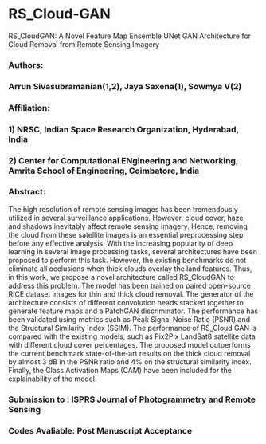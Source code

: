 # RS_Cloud-GAN
RS_CloudGAN: A Novel Feature Map Ensemble UNet GAN Architecture for Cloud Removal from Remote Sensing Imagery

### Authors:
### Arrun Sivasubramanian(1,2), Jaya Saxena(1), Sowmya V(2)

### Affiliation:
### 1) NRSC, Indian Space Research Organization, Hyderabad, India
### 2) Center for Computational ENgineering and Networking, Amrita School of Engineering, Coimbatore, India  

### Abstract:
The high resolution of remote sensing images has been tremendously utilized in several
surveillance applications. However, cloud cover, haze, and shadows inevitably affect remote
sensing imagery. Hence, removing the cloud from these satellite images is an essential 
preprocessing step before any effective analysis. 
With the increasing popularity of deep learning in several image processing tasks, several architectures 
have been proposed to perform this task. However, the existing benchmarks do not eliminate all 
occlusions when thick clouds overlay the land features. Thus, in this work, we propose a novel 
architecture called RS_CloudGAN to address this problem. The model has been trained on paired 
open-source RICE dataset images for thin and thick cloud removal. The generator of the architecture
consists of different convolution heads stacked together to generate feature maps and a
PatchGAN discriminator. The performance has been validated using metrics such as Peak
Signal Noise Ratio (PSNR) and the Structural Similarity Index (SSIM). The performance of
RS_Cloud GAN is compared with the existing models, such as Pix2Pix LandSat8 satellite data
with different cloud cover percentages. The proposed model outperforms the current
benchmark state-of-the-art results on the thick cloud removal by almost 3 dB in the PSNR ratio
and 4% on the structural similarity index. Finally, the Class Activation Maps (CAM) have been
included for the explainability of the model.

### Submission to : ISPRS Journal of Photogrammetry and Remote Sensing
### Codes Avaliable: Post Manuscript Acceptance
